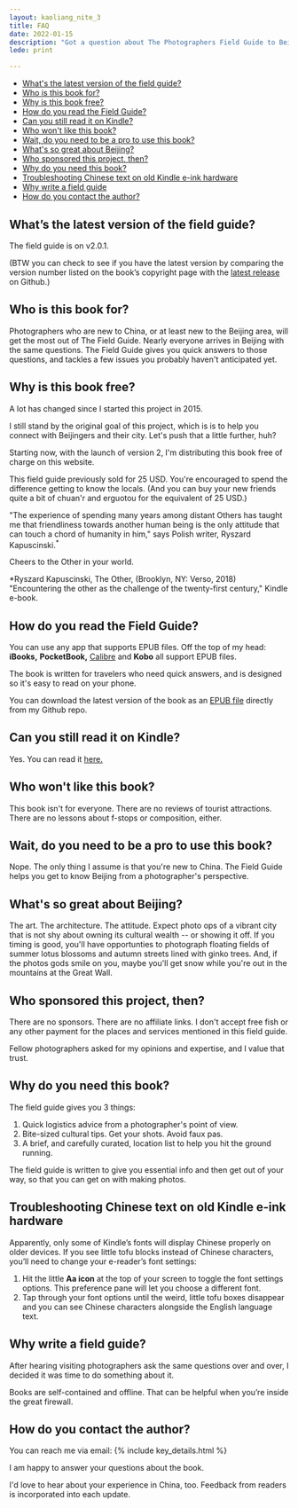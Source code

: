 ```yaml
---
layout: kaoliang_nite_3
title: FAQ
date: 2022-01-15
description: "Got a question about The Photographers Field Guide to Beijing?"
lede: print

---
```



+ [What's the latest version of the field guide?](https://www.zachmccabe.com/beijing/faq.html#whats-the-latest-version-of-the-field-guide)
+ [Who is this book for?](https://www.zachmccabe.com/beijing/faq.html#who-is-this-book-for)
+ [Why is this book free?](https://www.zachmccabe.com/beijing/faq.html#why-is-this-book-free)
+ [How do you read the Field Guide?](https://www.zachmccabe.com/beijing/faq.html#how-do-you-read-the-field-guide)
+ [Can you still read it on Kindle?](https://www.zachmccabe.com/beijing/faq.html#can-you-still-read-it-on-kindle)
+ [Who won't like this book?](https://www.zachmccabe.com/beijing/faq.html#who-wont-like-this-book)
+ [Wait, do you need to be a pro to use this book?](https://www.zachmccabe.com/beijing/faq.html#wait-do-you-need-to-be-a-pro-to-use-this-book)
+ [What's so great about Beijing?](https://www.zachmccabe.com/beijing/faq.html#whats-so-great-about-beijing)
+ [Who sponsored this project, then?](https://www.zachmccabe.com/beijing/faq.html#who-sponsored-this-project-then)
+ [Why do you need this book?](https://www.zachmccabe.com/beijing/faq.html#why-do-you-need-this-book)
+ [Troubleshooting Chinese text on old Kindle e-ink hardware](https://www.zachmccabe.com/beijing/faq.html#troubleshooting-chinese-text-on-old-kindle-e-ink-hardware)
+ [Why write a field guide](https://www.zachmccabe.com/beijing/faq.html#why-write-a-field-guide)
+ [How do you contact the author?](https://www.zachmccabe.com/beijing/faq.html#how-do-you-contact-the-author)



## What’s the latest version of the field guide?

The field guide is on v2.0.1.

(BTW you can check to see if you have the latest version by comparing the version number listed on the book’s copyright page with the [latest release](https://github.com/zachmccabe/beijing/releases/latest) on Github.)


## Who is this book for?

Photographers who are new to China, or at least new to the Beijing area, will get the most out of The Field Guide. Nearly everyone arrives in Beijing with the same questions. The Field Guide gives you quick answers to those questions, and tackles a few issues you probably haven't anticipated yet.


## Why is this book free?

A lot has changed since I started this project in 2015.

I still stand by the original goal of this project, which is is to help you connect with Beijingers and their city. Let's push that a little further, huh?

Starting now, with the launch of version 2, I'm distributing this book free of charge on this website.

This field guide previously sold for 25 USD. You're encouraged to spend the difference getting to know the locals. (And you can buy your new friends quite a bit of chuan'r and erguotou for the equivalent of 25 USD.)

"The experience of spending many years among distant Others has taught me that friendliness towards another human being is the only attitude that can touch a chord of humanity in him," says Polish writer, Ryszard Kapuscinski.<sup>*</sup>

Cheers to the Other in your world.

<span>*</span>Ryszard Kapuscinski, The Other, (Brooklyn, NY: Verso, 2018) "Encountering the other as the challenge of the twenty-first century," Kindle e-book.



## How do you read the Field Guide?

You can use any app that supports EPUB files. Off the top of my head: **iBooks,** **PocketBook,** [Calibre](https://calibre-ebook.com/) and **Kobo** all support EPUB files.

The book is written for travelers who need quick answers, and is designed so it's easy to read on your phone.

You can download the latest version of the book as an [EPUB file] directly from my Github repo.

[EPUB file]: https://github.com/zachmccabe/beijing/releases/latest


## Can you still read it on Kindle?

Yes. You can read it [here.](https://www.amazon.com/Photographers-Field-Guide-Beijing-McCabe-ebook/dp/B072FVKP45/)


## Who won't like this book?

This book isn't for everyone. There are no reviews of tourist attractions. There are no lessons about f-stops or composition, either.


## Wait, do you need to be a pro to use this book?

Nope. The only thing I assume is that you're new to China. The Field Guide helps you get to know Beijing from a photographer's perspective.


## What's so great about Beijing?

The art. The architecture. The attitude. Expect photo ops of a vibrant city that is not shy about owning its cultural wealth -- or showing it off. If you timing is good, you'll have opportunties to photograph floating fields of summer lotus blossoms and autumn streets lined with ginko trees. And, if the photos gods smile on you, maybe you'll get snow while you're out in the mountains at the Great Wall.


## Who sponsored this project, then?

There are no sponsors. There are no affiliate links. I don't accept free fish or any other payment for the places and services mentioned in this field guide.

Fellow photographers asked for my opinions and expertise, and I value that trust.


## Why do you need this book?

The field guide gives you 3 things:

1. Quick logistics advice from a photographer's point of view.
2. Bite-sized cultural tips. Get your shots. Avoid faux pas.
3. A brief, and carefully curated, location list to help you hit the ground running.

The field guide is written to give you essential info and then get out of your way, so that you can get on with making photos.



## Troubleshooting Chinese text on old Kindle e-ink hardware

Apparently, only some of Kindle’s fonts will display Chinese properly on older devices. If you see little tofu blocks instead of Chinese characters, you’ll need to change your e-reader’s font settings:

 1. Hit the little **Aa icon** at the top of your screen to toggle the font settings options. This preference pane will let you choose a different font.
 2. Tap through your font options until the weird, little tofu boxes disappear and you can see Chinese characters alongside the English language text.


## Why write a field guide?

After hearing visiting photographers ask the same questions over and over, I decided it was time to do something about it. 

Books are self-contained and offline. That can be helpful when you’re inside the great firewall.


## How do you contact the author?

You can reach me via email: {% include key_details.html %}

I am happy to answer your questions about the book.

I'd love to hear about your experience in China, too. Feedback from readers is incorporated into each update.

